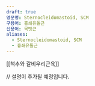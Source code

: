 ```yaml
---
draft: true
영문명: Sternocleidomastoid, SCM
구용어: 흉쇄유돌근
신용어: 목빗근
aliases:
  - Sternocleidomastoid, SCM
  - 흉쇄유돌근
---
```


[[척추와 갈비우리근육]]

// 설명이 추가될 예정입니다.
